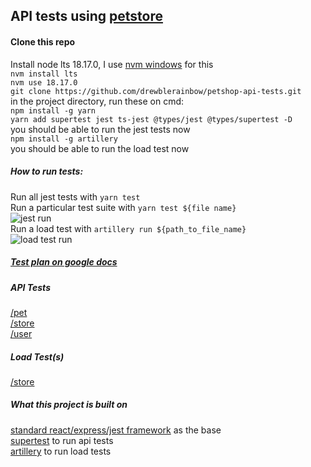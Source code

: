 ## API tests using [petstore](https://petstore.swagger.io/#/)

#### Clone this repo  
Install node lts 18.17.0, I use [nvm windows](https://github.com/coreybutler/nvm-windows/releases) for this   
`nvm install lts`  
`nvm use 18.17.0`  
`git clone https://github.com/drewblerainbow/petshop-api-tests.git`   
in the project directory, run these on cmd:  
`npm install -g yarn`  
`yarn add supertest jest ts-jest @types/jest @types/supertest -D`  
you should be able to run the jest tests now  
`npm install -g artillery`  
you should be able to run the load test now  

##### How to run tests:  
Run all jest tests with `yarn test`  
Run a particular test suite with `yarn test ${file name}`  
![jest run](https://github.com/drewblerainbow/petshop-api-tests/tree/main/images/Capture_jest.png)  
Run a load test with `artillery run ${path_to_file_name}`  
![load test run](https://github.com/drewblerainbow/petshop-api-tests/tree/main/images/Capture_load.png)
##### [Test plan on google docs](https://docs.google.com/spreadsheets/d/1M_sXd3EaRquolIaVKNciKrh7frPKTksfdzRr7jNa0Q0/edit#gid=0)  

##### API Tests
[/pet](https://github.com/drewblerainbow/petshop-api-tests/tree/main/src/__test__/pet)  
[/store](https://github.com/drewblerainbow/petshop-api-tests/tree/main/src/__test__/store)  
[/user](https://github.com/drewblerainbow/petshop-api-tests/tree/main/src/__test__/user)  
##### Load Test(s)
[/store](https://github.com/drewblerainbow/petshop-api-tests/tree/main/src/__test__/load)

##### What this project is built on  
[standard react/express/jest framework](https://www.digitalocean.com/community/tutorials/setting-up-a-node-project-with-typescript) as the base    
[supertest](https://www.npmjs.com/package/supertest) to run api tests  
[artillery](https://www.npmjs.com/package/artillery) to run load tests   